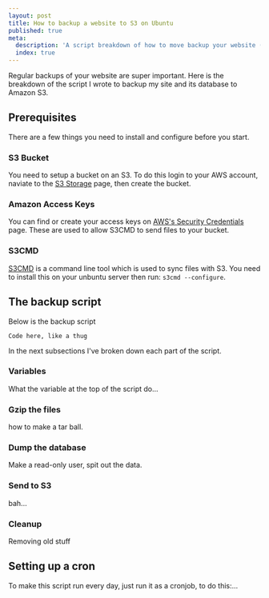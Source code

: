 ```yaml
---
layout: post
title: How to backup a website to S3 on Ubuntu
published: true
meta:
  description: 'A script breakdown of how to move backup your website (files and database) to Amazon S3 on Ubuntu'
  index: true
---
```

Regular backups of your website are super important. Here is the breakdown of the script I wrote to backup my site and its database to Amazon S3.

## Prerequisites
There are a few things you need to install and configure before you start. 

### S3 Bucket
You need to setup a bucket on an S3. To do this login to your AWS account, naviate to the [S3 Storage](https://console.aws.amazon.com/s3/home?region=us-east-1) page, then create the bucket.

### Amazon Access Keys
You can find or create your access keys on [AWS's Security Credentials](https://console.aws.amazon.com/iam/home?#security_credential) page. These are used to allow S3CMD to send files to your bucket.

### S3CMD
[S3CMD](http://s3tools.org/s3cmd) is a command line tool which is used to sync files with S3. You need to install this on your unbuntu server then run: `s3cmd --configure`. 

## The backup script
Below is the backup script

	Code here, like a thug

In the next subsections I've broken down each part of the script.

### Variables
What the variable at the top of the script do...

### Gzip the files
how to make a tar ball.

### Dump the database
Make a read-only user, spit out the data.

### Send to S3
bah...

### Cleanup
Removing old stuff

## Setting up a cron
To make this script run every day, just run it as a cronjob, to do this:...